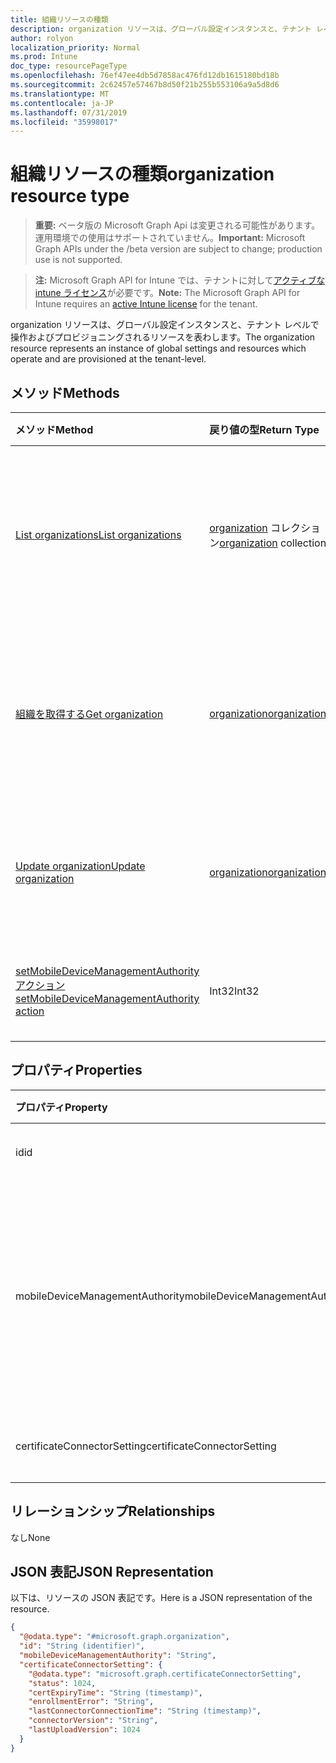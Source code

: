 ```yaml
---
title: 組織リソースの種類
description: organization リソースは、グローバル設定インスタンスと、テナント レベルで操作およびプロビジョニングされるリソースを表わします。
author: rolyon
localization_priority: Normal
ms.prod: Intune
doc_type: resourcePageType
ms.openlocfilehash: 76ef47ee4db5d7858ac476fd12db1615180bd18b
ms.sourcegitcommit: 2c62457e57467b8d50f21b255b553106a9a5d8d6
ms.translationtype: MT
ms.contentlocale: ja-JP
ms.lasthandoff: 07/31/2019
ms.locfileid: "35998017"
---
```

# <a name="organization-resource-type"></a><span data-ttu-id="74bb1-103">組織リソースの種類</span><span class="sxs-lookup"><span data-stu-id="74bb1-103">organization resource type</span></span>

> <span data-ttu-id="74bb1-104">**重要:** ベータ版の Microsoft Graph Api は変更される可能性があります。運用環境での使用はサポートされていません。</span><span class="sxs-lookup"><span data-stu-id="74bb1-104">**Important:** Microsoft Graph APIs under the /beta version are subject to change; production use is not supported.</span></span>

> <span data-ttu-id="74bb1-105">**注:** Microsoft Graph API for Intune では、テナントに対して[アクティブな intune ライセンス](https://go.microsoft.com/fwlink/?linkid=839381)が必要です。</span><span class="sxs-lookup"><span data-stu-id="74bb1-105">**Note:** The Microsoft Graph API for Intune requires an [active Intune license](https://go.microsoft.com/fwlink/?linkid=839381) for the tenant.</span></span>

<span data-ttu-id="74bb1-106">organization リソースは、グローバル設定インスタンスと、テナント レベルで操作およびプロビジョニングされるリソースを表わします。</span><span class="sxs-lookup"><span data-stu-id="74bb1-106">The organization resource represents an instance of global settings and resources which operate and are provisioned at the tenant-level.</span></span>

## <a name="methods"></a><span data-ttu-id="74bb1-107">メソッド</span><span class="sxs-lookup"><span data-stu-id="74bb1-107">Methods</span></span>
|<span data-ttu-id="74bb1-108">メソッド</span><span class="sxs-lookup"><span data-stu-id="74bb1-108">Method</span></span>|<span data-ttu-id="74bb1-109">戻り値の型</span><span class="sxs-lookup"><span data-stu-id="74bb1-109">Return Type</span></span>|<span data-ttu-id="74bb1-110">説明</span><span class="sxs-lookup"><span data-stu-id="74bb1-110">Description</span></span>|
|:---|:---|:---|
|[<span data-ttu-id="74bb1-111">List organizations</span><span class="sxs-lookup"><span data-stu-id="74bb1-111">List organizations</span></span>](../api/intune-onboarding-organization-list.md)|<span data-ttu-id="74bb1-112">[organization](../resources/intune-onboarding-organization.md) コレクション</span><span class="sxs-lookup"><span data-stu-id="74bb1-112">[organization](../resources/intune-onboarding-organization.md) collection</span></span>|<span data-ttu-id="74bb1-113">[organization](../resources/intune-onboarding-organization.md) オブジェクトのプロパティとリレーションシップをリストします。</span><span class="sxs-lookup"><span data-stu-id="74bb1-113">List properties and relationships of the [organization](../resources/intune-onboarding-organization.md) objects.</span></span>|
|[<span data-ttu-id="74bb1-114">組織を取得する</span><span class="sxs-lookup"><span data-stu-id="74bb1-114">Get organization</span></span>](../api/intune-onboarding-organization-get.md)|[<span data-ttu-id="74bb1-115">organization</span><span class="sxs-lookup"><span data-stu-id="74bb1-115">organization</span></span>](../resources/intune-onboarding-organization.md)|<span data-ttu-id="74bb1-116">[organization](../resources/intune-onboarding-organization.md) オブジェクトのプロパティとリレーションシップを読み取ります。</span><span class="sxs-lookup"><span data-stu-id="74bb1-116">Read properties and relationships of the [organization](../resources/intune-onboarding-organization.md) object.</span></span>|
|[<span data-ttu-id="74bb1-117">Update organization</span><span class="sxs-lookup"><span data-stu-id="74bb1-117">Update organization</span></span>](../api/intune-onboarding-organization-update.md)|[<span data-ttu-id="74bb1-118">organization</span><span class="sxs-lookup"><span data-stu-id="74bb1-118">organization</span></span>](../resources/intune-onboarding-organization.md)|<span data-ttu-id="74bb1-119">[organization](../resources/intune-onboarding-organization.md) オブジェクトのプロパティを更新します。</span><span class="sxs-lookup"><span data-stu-id="74bb1-119">Update the properties of a [organization](../resources/intune-onboarding-organization.md) object.</span></span>|
|[<span data-ttu-id="74bb1-120">setMobileDeviceManagementAuthority アクション</span><span class="sxs-lookup"><span data-stu-id="74bb1-120">setMobileDeviceManagementAuthority action</span></span>](../api/intune-onboarding-organization-setmobiledevicemanagementauthority.md)|<span data-ttu-id="74bb1-121">Int32</span><span class="sxs-lookup"><span data-stu-id="74bb1-121">Int32</span></span>|<span data-ttu-id="74bb1-122">モバイル デバイス管理権限の設定</span><span class="sxs-lookup"><span data-stu-id="74bb1-122">Set mobile device management authority</span></span>|

## <a name="properties"></a><span data-ttu-id="74bb1-123">プロパティ</span><span class="sxs-lookup"><span data-stu-id="74bb1-123">Properties</span></span>
|<span data-ttu-id="74bb1-124">プロパティ</span><span class="sxs-lookup"><span data-stu-id="74bb1-124">Property</span></span>|<span data-ttu-id="74bb1-125">型</span><span class="sxs-lookup"><span data-stu-id="74bb1-125">Type</span></span>|<span data-ttu-id="74bb1-126">説明</span><span class="sxs-lookup"><span data-stu-id="74bb1-126">Description</span></span>|
|:---|:---|:---|
|<span data-ttu-id="74bb1-127">id</span><span class="sxs-lookup"><span data-stu-id="74bb1-127">id</span></span>|<span data-ttu-id="74bb1-128">String</span><span class="sxs-lookup"><span data-stu-id="74bb1-128">String</span></span>|<span data-ttu-id="74bb1-129">オブジェクトの GUID。</span><span class="sxs-lookup"><span data-stu-id="74bb1-129">The GUID for the object.</span></span>|
|<span data-ttu-id="74bb1-130">mobileDeviceManagementAuthority</span><span class="sxs-lookup"><span data-stu-id="74bb1-130">mobileDeviceManagementAuthority</span></span>|[<span data-ttu-id="74bb1-131">mdmAuthority</span><span class="sxs-lookup"><span data-stu-id="74bb1-131">mdmAuthority</span></span>](../resources/intune-onboarding-mdmauthority.md)|<span data-ttu-id="74bb1-132">モバイル デバイス管理権限。</span><span class="sxs-lookup"><span data-stu-id="74bb1-132">Mobile device management authority.</span></span> <span data-ttu-id="74bb1-133">可能な値は、`unknown`、`intune`、`sccm`、`office365` です。</span><span class="sxs-lookup"><span data-stu-id="74bb1-133">Possible values are: `unknown`, `intune`, `sccm`, `office365`.</span></span>|
|<span data-ttu-id="74bb1-134">certificateConnectorSetting</span><span class="sxs-lookup"><span data-stu-id="74bb1-134">certificateConnectorSetting</span></span>|[<span data-ttu-id="74bb1-135">certificateConnectorSetting</span><span class="sxs-lookup"><span data-stu-id="74bb1-135">certificateConnectorSetting</span></span>](../resources/intune-onboarding-certificateconnectorsetting.md)|<span data-ttu-id="74bb1-136">証明書コネクタの設定。</span><span class="sxs-lookup"><span data-stu-id="74bb1-136">Certificate connector setting.</span></span>|

## <a name="relationships"></a><span data-ttu-id="74bb1-137">リレーションシップ</span><span class="sxs-lookup"><span data-stu-id="74bb1-137">Relationships</span></span>
<span data-ttu-id="74bb1-138">なし</span><span class="sxs-lookup"><span data-stu-id="74bb1-138">None</span></span>

## <a name="json-representation"></a><span data-ttu-id="74bb1-139">JSON 表記</span><span class="sxs-lookup"><span data-stu-id="74bb1-139">JSON Representation</span></span>
<span data-ttu-id="74bb1-140">以下は、リソースの JSON 表記です。</span><span class="sxs-lookup"><span data-stu-id="74bb1-140">Here is a JSON representation of the resource.</span></span>
<!-- {
  "blockType": "resource",
  "keyProperty": "id",
  "@odata.type": "microsoft.graph.organization"
}
-->
``` json
{
  "@odata.type": "#microsoft.graph.organization",
  "id": "String (identifier)",
  "mobileDeviceManagementAuthority": "String",
  "certificateConnectorSetting": {
    "@odata.type": "microsoft.graph.certificateConnectorSetting",
    "status": 1024,
    "certExpiryTime": "String (timestamp)",
    "enrollmentError": "String",
    "lastConnectorConnectionTime": "String (timestamp)",
    "connectorVersion": "String",
    "lastUploadVersion": 1024
  }
}
```





